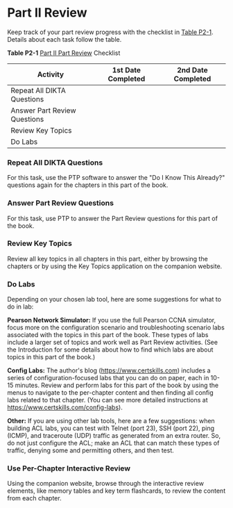 # Part II Review


Keep track of your part review progress with the checklist in [Table P2-1](vol2_part-p02.md#part-p02tab01). Details about each task follow the table.

**Table P2-1** [Part II Part Review](vol2_part-p02.md#part-p02) Checklist

| Activity | 1st Date Completed | 2nd Date Completed |
| --- | --- | --- |
| Repeat All DIKTA Questions |  |  |
| Answer Part Review Questions |  |  |
| Review Key Topics |  |  |
| Do Labs |  |  |

### Repeat All DIKTA Questions

For this task, use the PTP software to answer the "Do I Know This Already?" questions again for the chapters in this part of the book.

### Answer Part Review Questions

For this task, use PTP to answer the Part Review questions for this part of the book.

### Review Key Topics

Review all key topics in all chapters in this part, either by browsing the chapters or by using the Key Topics application on the companion website.

### Do Labs

Depending on your chosen lab tool, here are some suggestions for what to do in lab:

**Pearson Network Simulator:** If you use the full Pearson CCNA simulator, focus more on the configuration scenario and troubleshooting scenario labs associated with the topics in this part of the book. These types of labs include a larger set of topics and work well as Part Review activities. (See the Introduction for some details about how to find which labs are about topics in this part of the book.)

**Config Labs:** The author's blog (<https://www.certskills.com>) includes a series of configuration-focused labs that you can do on paper, each in 10-15 minutes. Review and perform labs for this part of the book by using the menus to navigate to the per-chapter content and then finding all config labs related to that chapter. (You can see more detailed instructions at <https://www.certskills.com/config-labs>).

**Other:** If you are using other lab tools, here are a few suggestions: when building ACL labs, you can test with Telnet (port 23), SSH (port 22), ping (ICMP), and traceroute (UDP) traffic as generated from an extra router. So, do not just configure the ACL; make an ACL that can match these types of traffic, denying some and permitting others, and then test.

### Use Per-Chapter Interactive Review

Using the companion website, browse through the interactive review elements, like memory tables and key term flashcards, to review the content from each chapter.
